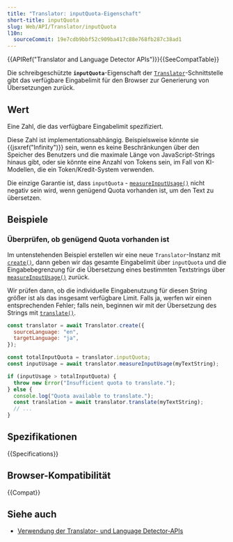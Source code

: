 ```yaml
---
title: "Translator: inputQuota-Eigenschaft"
short-title: inputQuota
slug: Web/API/Translator/inputQuota
l10n:
  sourceCommit: 19e7cdb9bbf52c909ba417c88e768fb287c38ad1
---
```


{{APIRef("Translator and Language Detector APIs")}}{{SeeCompatTable}}

Die schreibgeschützte **`inputQuota`**-Eigenschaft der [`Translator`](/de/docs/Web/API/Translator)-Schnittstelle gibt das verfügbare Eingabelimit für den Browser zur Generierung von Übersetzungen zurück.

## Wert

Eine Zahl, die das verfügbare Eingabelimit spezifiziert.

Diese Zahl ist implementationsabhängig. Beispielsweise könnte sie {{jsxref("Infinity")}} sein, wenn es keine Beschränkungen über den Speicher des Benutzers und die maximale Länge von JavaScript-Strings hinaus gibt, oder sie könnte eine Anzahl von Tokens sein, im Fall von KI-Modellen, die ein Token/Kredit-System verwenden.

Die einzige Garantie ist, dass `inputQuota` - [`measureInputUsage()`](/de/docs/Web/API/Translator/measureInputUsage) nicht negativ sein wird, wenn genügend Quota vorhanden ist, um den Text zu übersetzen.

## Beispiele

### Überprüfen, ob genügend Quota vorhanden ist

Im untenstehenden Beispiel erstellen wir eine neue `Translator`-Instanz mit [`create()`](/de/docs/Web/API/Translator/create_static), dann geben wir das gesamte Eingabelimit über `inputQuota` und die Eingabebegrenzung für die Übersetzung eines bestimmten Textstrings über [`measureInputUsage()`](/de/docs/Web/API/Translator/measureInputUsage) zurück.

Wir prüfen dann, ob die individuelle Eingabenutzung für diesen String größer ist als das insgesamt verfügbare Limit. Falls ja, werfen wir einen entsprechenden Fehler; falls nein, beginnen wir mit der Übersetzung des Strings mit [`translate()`](/de/docs/Web/API/Translator/translate).

```js
const translator = await Translator.create({
  sourceLanguage: "en",
  targetLanguage: "ja",
});

const totalInputQuota = translator.inputQuota;
const inputUsage = await translator.measureInputUsage(myTextString);

if (inputUsage > totalInputQuota) {
  throw new Error("Insufficient quota to translate.");
} else {
  console.log("Quota available to translate.");
  const translation = await translator.translate(myTextString);
  // ...
}
```

## Spezifikationen

{{Specifications}}

## Browser-Kompatibilität

{{Compat}}

## Siehe auch

- [Verwendung der Translator- und Language Detector-APIs](/de/docs/Web/API/Translator_and_Language_Detector_APIs/Using)
